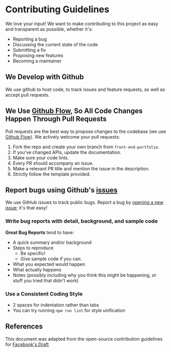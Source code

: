 # Contributing Guidelines

We love your input! We want to make contributing to this project as easy and transparent as possible, whether it's:

- Reporting a bug
- Discussing the current state of the code
- Submitting a fix
- Proposing new features
- Becoming a maintainer

## We Develop with Github

We use github to host code, to track issues and feature requests, as well as accept pull requests.

## We Use [Github Flow](https://guides.github.com/introduction/flow/index.html), So All Code Changes Happen Through Pull Requests

Pull requests are the best way to propose changes to the codebase (we use [Github Flow](https://guides.github.com/introduction/flow/index.html)). We actively welcome your pull requests:

1. Fork the repo and create your own branch from `front-end-portfolio`.
2. If you've changed APIs, update the documentation.
3. Make sure your code lints.
4. Every PR should accompany an issue.
5. Make a relevant PR title and mention the issue in the description.
6. Strictly follow the template provided.

## Report bugs using Github's [issues](https://github.com/Project-COMET-IIITiansNetwork/Frontend/issues)

We use GitHub issues to track public bugs. Report a bug by [opening a new issue](https://github.com/Project-COMET-IIITiansNetwork/Frontend/issues); it's that easy!

### Write bug reports with detail, background, and sample code

**Great Bug Reports** tend to have:

- A quick summary and/or background
- Steps to reproduce
  - Be specific!
  - Give sample code if you can.
- What you expected would happen
- What actually happens
- Notes (possibly including why you think this might be happening, or stuff you tried that didn't work)

### Use a Consistent Coding Style

- 2 spaces for indentation rather than tabs
- You can try running `npm run lint` for style unification

## References

This document was adapted from the open-source contribution guidelines for [Facebook's Draft](https://github.com/facebook/draft-js/blob/a9316a723f9e918afde44dea68b5f9f39b7d9b00/CONTRIBUTING.md)
